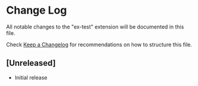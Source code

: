 # Change Log

All notable changes to the "ex-test" extension will be documented in this file.

Check [Keep a Changelog](http://keepachangelog.com/) for recommendations on how to structure this file.

## [Unreleased]

- Initial release